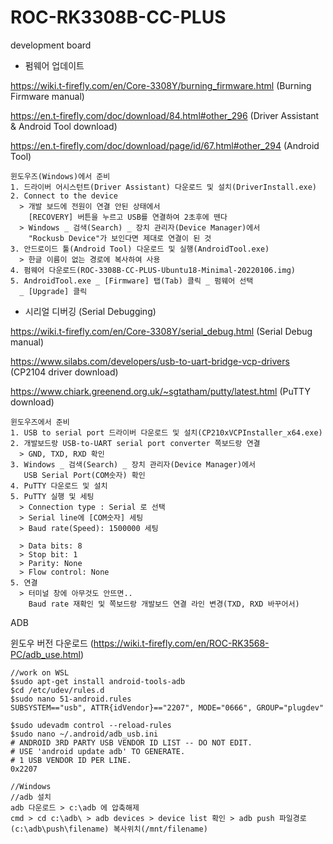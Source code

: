 # ROC-RK3308B-CC-PLUS
development board
  
* 펌웨어 업데이트

https://wiki.t-firefly.com/en/Core-3308Y/burning_firmware.html (Burning Firmware manual)

https://en.t-firefly.com/doc/download/84.html#other_296 (Driver Assistant & Android Tool download)

https://en.t-firefly.com/doc/download/page/id/67.html#other_294 (Android Tool)

```
윈도우즈(Windows)에서 준비
1. 드라이버 어시스턴트(Driver Assistant) 다운로드 및 설치(DriverInstall.exe)
2. Connect to the device
  > 개발 보드에 전원이 연결 안된 상태에서
    [RECOVERY] 버튼을 누르고 USB를 연결하여 2초후에 뗀다
  > Windows _ 검색(Search) _ 장치 관리자(Device Manager)에서 
    "Rockusb Device"가 보인다면 제대로 연결이 된 것
3. 안드로이드 툴(Android Tool) 다운로드 및 실행(AndroidTool.exe)
  > 한글 이름이 없는 경로에 복사하여 사용
4. 펌웨어 다운로드(ROC-3308B-CC-PLUS-Ubuntu18-Minimal-20220106.img)
5. AndroidTool.exe _ [Firmware] 탭(Tab) 클릭 _ 펌웨어 선택
  _ [Upgrade] 클릭
```
  
* 시리얼 디버깅 (Serial Debugging)

https://wiki.t-firefly.com/en/Core-3308Y/serial_debug.html (Serial Debug manual)

https://www.silabs.com/developers/usb-to-uart-bridge-vcp-drivers (CP2104 driver download)

https://www.chiark.greenend.org.uk/~sgtatham/putty/latest.html (PuTTY download)

```
윈도우즈에서 준비
1. USB to serial port 드라이버 다운로드 및 설치(CP210xVCPInstaller_x64.exe)
2. 개발보드랑 USB-to-UART serial port converter 쪽보드랑 연결
  > GND, TXD, RXD 확인
3. Windows _ 검색(Search) _ 장치 관리자(Device Manager)에서
   USB Serial Port(COM숫자) 확인
4. PuTTY 다운로드 및 설치
5. PuTTY 실행 및 세팅
  > Connection type : Serial 로 선택
  > Serial line에 [COM숫자] 세팅  
  > Baud rate(Speed): 1500000 세팅
  
  > Data bits: 8
  > Stop bit: 1
  > Parity: None
  > Flow control: None
5. 연결
  > 터미널 창에 아무것도 안뜨면..
    Baud rate 재확인 및 쪽보드랑 개발보드 연결 라인 변경(TXD, RXD 바꾸어서)
```

ADB

윈도우 버전 다운로드 (https://wiki.t-firefly.com/en/ROC-RK3568-PC/adb_use.html)
```
//work on WSL
$sudo apt-get install android-tools-adb
$cd /etc/udev/rules.d
$sudo nano 51-android.rules
SUBSYSTEM=="usb", ATTR{idVendor}=="2207", MODE="0666", GROUP="plugdev"

$sudo udevadm control --reload-rules
$sudo nano ~/.android/adb_usb.ini
# ANDROID 3RD PARTY USB VENDOR ID LIST -- DO NOT EDIT.
# USE 'android update adb' TO GENERATE.
# 1 USB VENDOR ID PER LINE.
0x2207

//Windows
//adb 설치
adb 다운로드 > c:\adb 에 압축해제
cmd > cd c:\adb\ > adb devices > device list 확인 > adb push 파일경로(c:\adb\push\filename) 복사위치(/mnt/filename)
```
